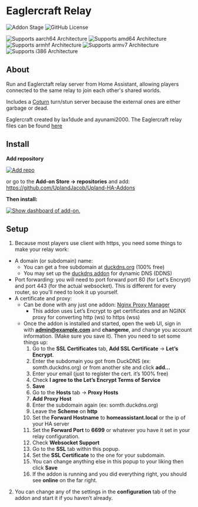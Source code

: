 # Eaglercraft Relay

![Addon Stage][stage-badge]
![GitHub License](https://img.shields.io/github/license/Uplandjacob/Upland-ha-addons)


![Supports aarch64 Architecture][aarch64-badge]
![Supports amd64 Architecture][amd64-badge]
![Supports armhf Architecture][armhf-badge]
![Supports armv7 Architecture][armv7-badge]
![Supports i386 Architecture][i386-badge]



## About
Run and Eaglerctaft relay server from Home Assistant, allowing players connected to the same relay to join each other's shared worlds.

Includes a [Coturn](https://github.com/coturn/coturn) turn/stun server because the external ones are either garbage or dead.

Eaglercraft created by lax1dude and ayunami2000.
The Eaglercraft relay files can be found [here](https://git.eaglercraft.rip/eaglercraft/eaglercraft-builds/src/branch/main/Eaglercraft_SharedWorldRelay)

## Install
**Add repository**

[![Add repo](https://my.home-assistant.io/badges/supervisor_add_addon_repository.svg)](https://my.home-assistant.io/redirect/supervisor_add_addon_repository/?repository_url=https://github.com/UplandJacob/Upland-HA-Addons)

or go to the **Add-on Store -> repositories** and add: https://github.com/UplandJacob/Upland-HA-Addons

**Then install:**

[![Show dashboard of add-on.](https://my.home-assistant.io/badges/supervisor_addon.svg)](https://my.home-assistant.io/redirect/supervisor_addon/?addon=d78ad65c_eag-relay)

## Setup
1. Because most players use client with https, you need some things to make your relay work:
* A domain (or subdomain) name:
  * You can get a free subdomain at [duckdns.org](https://duckdns.org) (100% free)
  * You may set up the [duckdns addon](https://my.home-assistant.io/redirect/supervisor_addon/?addon=core_duckdns) for dynamic DNS (DDNS)
* Port forwarding: you will need to port forward port 80 (for Let's Encrypt) and port 443 (for the actual websocket). This is different for every router, so you'll need to look it up yourself.
* A certificate and proxy:
  * Can be done with any just one addon: [Nginx Proxy Manager](https://my.home-assistant.io/redirect/supervisor_addon/?addon=a0d7b954_nginxproxymanager)
    * This addon uses Let’s Encrypt to get certificates and an NGINX proxy for converting http (ws) to https (wss)
  * Once the addon is installed and started, open the web UI, sign in with **admin@example.com** and **changeme**, and change you account information. (Make sure you save it). Then you need to set some things up:
    1. Go to the **SSL Certificates** tab, **Add SSL Certificate** -> **Let’s Encrypt**.
    2. Enter the subdomain you got from DuckDNS (ex: somth.duckdns.org) or from another site and click **add…**
    3. Enter your email (just to register the cert. it’s 100% free)
    4. Check **I agree to the Let’s Encrypt Terms of Service**
    5. **Save**
    6. Go to the **Hosts** tab -> **Proxy Hosts**
    7. **Add Proxy Host**
    8. Enter the subdomain again (ex: somth.duckdns.org)
    9. Leave the **Scheme** on **http**
    10. Set the **Forward Hostname** to **homeassistant.local** or the ip of your HA server
    11. Set the **Forward Port** to **6699** or whatever you have it set in your relay configuration.
    12. Check **Websocket Support**
    13. Go to the **SSL** tab within this popup.
    14. Set the **SSL Certificate** to the one for your subdomain.
    15. You can change anything else in this popup to your liking then click **Save**
    16. If the addon is running and you did everything right, you should see **online** on the far right.
2. You can change any of the settings in the **configuration** tab of the addon and start it if you haven’t already.




[aarch64-badge]: https://img.shields.io/badge/aarch64-yes-green.svg?style=flat
[amd64-badge]: https://img.shields.io/badge/amd64-yes-green.svg?style=flat
[armhf-badge]: https://img.shields.io/badge/armhf-no-red.svg?style=flat
[armv7-badge]: https://img.shields.io/badge/armv7-no-red.svg
[i386-badge]: https://img.shields.io/badge/i386-no-red.svg
[stage-badge]: https://img.shields.io/badge/Addon%20stage-ready-green.svg

[install-badge]: https://img.shields.io/badge/Install%20on%20my-Home%20Assistant-41BDF5?logo=home-assistant
[repository-badge]: https://img.shields.io/badge/Add%20repository%20to%20my-Home%20Assistant-41BDF5?logo=home-assistant
[repo-badge]: https://my.home-assistant.io/badges/supervisor_add_addon_repository.svg

[install-url]: https://my.home-assistant.io/redirect/supervisor_addon?addon=1f1b42b3_twingate
[repository-url]: https://my.home-assistant.io/redirect/supervisor_add_addon_repository/?repository_url=https://github.com/UplandJacob/Upland-HA-Addons
